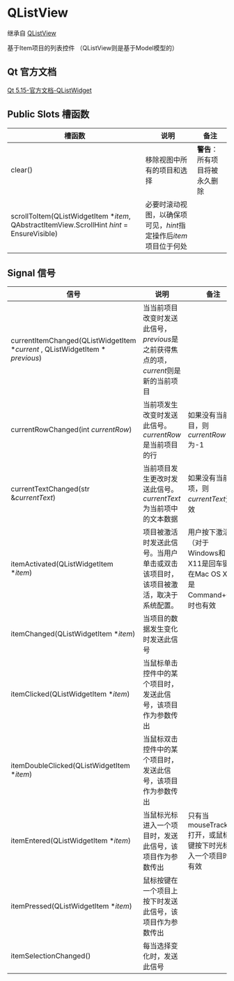 # QListView

继承自 [QListView](../47-QListView/00-QListView-列表视图.md)

基于Item项目的列表控件 （QListView则是基于Model模型的）

## Qt 官方文档

[Qt 5.15-官方文档-QListWidget](https://doc.qt.io/qt-5.15/qlistwidget.html)



## Public Slots 槽函数

| 槽函数                                                       | 说明                                                         | 备注                           |
| ------------------------------------------------------------ | ------------------------------------------------------------ | ------------------------------ |
| clear()                                                      | 移除视图中所有的项目和选择                                   | **警告**：所有项目将被永久删除 |
| scrollToItem(QListWidgetItem **item*, QAbstractItemView.ScrollHint *hint* = EnsureVisible) | 必要时滚动视图，以确保项可见，*hint*指定操作后*item*项目位于何处 |                                |



## Signal 信号

| 信号                                                         | 说明                                                         | 备注                                                         |
| ------------------------------------------------------------ | ------------------------------------------------------------ | ------------------------------------------------------------ |
| currentItemChanged(QListWidgetItem **current* , QListWidgetItem * *previous*) | 当当前项目改变时发送此信号，*previous*是之前获得焦点的项，*current*则是新的当前项目 |                                                              |
| currentRowChanged(int *currentRow*)                          | 当前项发生改变时发送此信号。*currentRow*是当前项目的行       | 如果没有当前项目，则*currentRow*为-1                         |
| currentTextChanged(str &*currentText*)                       | 当前项目发生更改时发送此信号。*currentText*为当前项中的文本数据 | 如果没有当前项，则*currentText*无效                          |
| itemActivated(QListWidgetItem **item*)                       | 项目被激活时发送此信号。当用户单击或双击该项目时，该项目被激活，取决于系统配置。 | 用户按下激活键（对于Windows和X11是回车键，在Mac OS X上是Command+O）时也有效 |
| itemChanged(QListWidgetItem **item*)                         | 当项目的数据发生变化时发送此信号                             |                                                              |
| itemClicked(QListWidgetItem **item*)                         | 当鼠标单击控件中的某个项目时，发送此信号，该项目作为参数传出 |                                                              |
| itemDoubleClicked(QListWidgetItem **item*)                   | 当鼠标双击控件中的某个项目时，发送此信号，该项目作为参数传出 |                                                              |
| itemEntered(QListWidgetItem **item*)                         | 当鼠标光标进入一个项目时，发送此信号，该项目作为参数传出     | 只有当mouseTracking打开，或鼠标按键按下时光标移入一个项目时才有效 |
| itemPressed(QListWidgetItem **item*)                         | 鼠标按键在一个项目上按下时发送此信号，该项目作为参数传出     |                                                              |
| itemSelectionChanged()                                       | 每当选择变化时，发送此信号                                   |                                                              |

